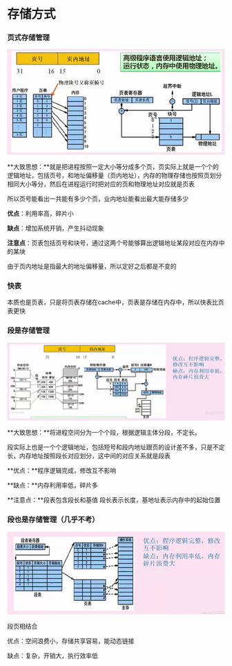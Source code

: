 # 存储方式

### 页式存储管理

![image-20210429140443778](imgs/21-04-29-0/image-20210429140443778.png)

 

**大致思想：**就是把进程按照一定大小等分成多个页，页实际上就是一个个的逻辑地址，包括页号，和地址偏移量（页内地址），内存的物理存储也按照页划分相同大小等分，然后在进程运行时把对应的页和物理地址对应就是页表

所以页号能看出一共能有多少个页，业内地址能看出最大能存储多少

**优点**：利用率高，碎片小

**缺点**：增加系统开销，产生抖动现象

**注意点**：页表包括页号和块号，通过这两个号能够算出逻辑地址某段对应在内存中的某块

由于页内地址是指最大的地址偏移量，所以定好之后都是不变的

### 快表

本质也是页表，只是将页表存储在cache中，页表是存储在内存中，所以快表比页表更快



### 段是存储管理

![image-20210429144829252](imgs/21-04-29-0/image-20210429144829252.png)

**大致思想：**将进程空间分为一个个段，根据逻辑主体分段，不定长。

段实际上也是一个个逻辑地址，包括短号和段内地址跟页的设计差不多，只是不定长，内存地址按照段长对应划分，这中间的对应关系就是段表

**优点：**程序逻辑完成，修改互不影响

**缺点：**内存利用率低，碎片多

**注意点：**段表包含段长和基值 段长表示长度，基地址表示内存中的起始位置

### 段也是存储管理（几乎不考）

![image-20210429150140992](imgs/21-04-29-0/image-20210429150140992.png)

段页相结合

优点：空间浪费小，存储共享容易，能动态链接

缺点：复杂，开销大，执行效率低

